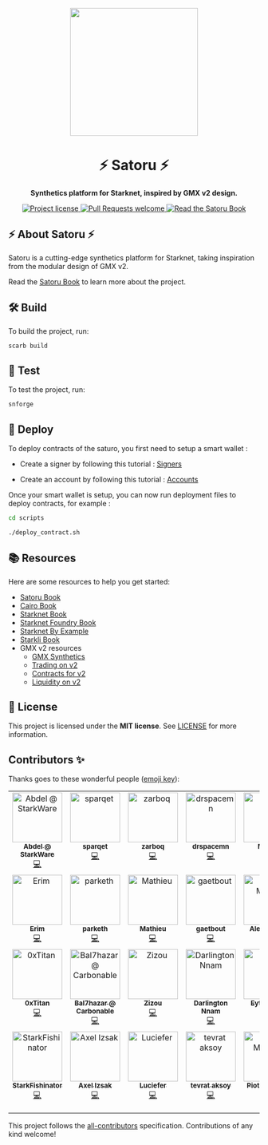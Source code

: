 <!-- prettier-ignore-start -->
<!-- markdownlint-disable -->
<p align="center">
  <img src="docs/images/logo.png" height="256">
</p>

<h1 align="center">⚡ Satoru ⚡</h1>

<p align="center">
  <strong>Synthetics platform for Starknet, inspired by GMX v2 design.</strong>
</p>

<p align="center">
  <a href="LICENSE">
    <img src="https://img.shields.io/github/license/keep-starknet-strange/satoru.svg?style=flat-square" alt="Project license">
  </a>
  <a href="https://github.com/keep-starknet-strange/satoru/issues?q=is%3Aissue+is%3Aopen+label%3A%22help+wanted%22">
    <img src="https://img.shields.io/badge/PRs-welcome-ff69b4.svg?style=flat-square" alt="Pull Requests welcome">
  </a>
  <a href="https://keep-starknet-strange.github.io/satoru/">
    <img src="https://img.shields.io/badge/Read-Satoru_Book-blue" alt="Read the Satoru Book">
  </a>
</p>

<!-- markdownlint-restore -->
<!-- prettier-ignore-end -->

## ⚡ About Satoru ⚡

Satoru is a cutting-edge synthetics platform for Starknet, taking inspiration from the modular design of GMX v2.

Read the [Satoru Book](https://keep-starknet-strange.github.io/satoru/) to learn more about the project.

## 🛠️ Build

To build the project, run:

```bash
scarb build
```

## 🧪 Test

To test the project, run:

```bash
snforge
```

## 🚀 Deploy

To deploy contracts of the saturo, you first need to setup a smart wallet :

- Create a signer by following this tutorial : [Signers](https://book.starkli.rs/signers)

- Create an account by following this tutorial : [Accounts](https://book.starkli.rs/accounts/)

Once your smart wallet is setup, you can now run deployment files to deploy contracts, for example :

```bash
cd scripts

./deploy_contract.sh
```

## 📚 Resources

Here are some resources to help you get started:

- [Satoru Book](https://keep-starknet-strange.github.io/satoru/)
- [Cairo Book](https://book.cairo-lang.org/)
- [Starknet Book](https://book.starknet.io/)
- [Starknet Foundry Book](https://foundry-rs.github.io/starknet-foundry/)
- [Starknet By Example](https://starknet-by-example.voyager.online/)
- [Starkli Book](https://book.starkli.rs/)
- GMX v2 resources
  - [GMX Synthetics](https://github.com/gmx-io/gmx-synthetics)
  - [Trading on v2](https://docs.gmx.io/docs/trading/v2)
  - [Contracts for v2](https://docs.gmx.io/docs/api/contracts-v2/)
  - [Liquidity on v2](https://docs.gmx.io/docs/providing-liquidity/v2)

## 📖 License

This project is licensed under the **MIT license**. See [LICENSE](LICENSE) for more information.

## Contributors ✨

Thanks goes to these wonderful people ([emoji key](https://allcontributors.org/docs/en/emoji-key)):

<!-- ALL-CONTRIBUTORS-LIST:START - Do not remove or modify this section -->
<!-- prettier-ignore-start -->
<!-- markdownlint-disable -->
<table>
  <tbody>
    <tr>
      <td align="center" valign="top" width="14.28%"><a href="https://github.com/abdelhamidbakhta"><img src="https://avatars.githubusercontent.com/u/45264458?v=4?s=100" width="100px;" alt="Abdel @ StarkWare "/><br /><sub><b>Abdel @ StarkWare </b></sub></a><br /><a href="https://github.com/keep-starknet-strange/satoru/commits?author=abdelhamidbakhta" title="Code">💻</a></td>
      <td align="center" valign="top" width="14.28%"><a href="https://github.com/sparqet"><img src="https://avatars.githubusercontent.com/u/37338401?v=4?s=100" width="100px;" alt="sparqet"/><br /><sub><b>sparqet</b></sub></a><br /><a href="https://github.com/keep-starknet-strange/satoru/commits?author=sparqet" title="Code">💻</a></td>
      <td align="center" valign="top" width="14.28%"><a href="https://github.com/zarboq"><img src="https://avatars.githubusercontent.com/u/37303126?v=4?s=100" width="100px;" alt="zarboq"/><br /><sub><b>zarboq</b></sub></a><br /><a href="https://github.com/keep-starknet-strange/satoru/commits?author=zarboq" title="Code">💻</a></td>
      <td align="center" valign="top" width="14.28%"><a href="https://github.com/drspacemn"><img src="https://avatars.githubusercontent.com/u/16685321?v=4?s=100" width="100px;" alt="drspacemn"/><br /><sub><b>drspacemn</b></sub></a><br /><a href="https://github.com/keep-starknet-strange/satoru/commits?author=drspacemn" title="Code">💻</a></td>
      <td align="center" valign="top" width="14.28%"><a href="https://github.com/Sk8erboi84"><img src="https://avatars.githubusercontent.com/u/105498726?v=4?s=100" width="100px;" alt="Michel"/><br /><sub><b>Michel</b></sub></a><br /><a href="https://github.com/keep-starknet-strange/satoru/commits?author=Sk8erboi84" title="Code">💻</a></td>
      <td align="center" valign="top" width="14.28%"><a href="https://github.com/delaaxe"><img src="https://avatars.githubusercontent.com/u/1091900?v=4?s=100" width="100px;" alt="delaaxe"/><br /><sub><b>delaaxe</b></sub></a><br /><a href="https://github.com/keep-starknet-strange/satoru/commits?author=delaaxe" title="Code">💻</a></td>
      <td align="center" valign="top" width="14.28%"><a href="https://github.com/danilowhk"><img src="https://avatars.githubusercontent.com/u/12735159?v=4?s=100" width="100px;" alt="danilowhk"/><br /><sub><b>danilowhk</b></sub></a><br /><a href="https://github.com/keep-starknet-strange/satoru/commits?author=danilowhk" title="Code">💻</a></td>
    </tr>
    <tr>
      <td align="center" valign="top" width="14.28%"><a href="https://github.com/ermvrs"><img src="https://avatars.githubusercontent.com/u/3417324?v=4?s=100" width="100px;" alt="Erim"/><br /><sub><b>Erim</b></sub></a><br /><a href="https://github.com/keep-starknet-strange/satoru/commits?author=ermvrs" title="Code">💻</a></td>
      <td align="center" valign="top" width="14.28%"><a href="https://github.com/parketh"><img src="https://avatars.githubusercontent.com/u/27808560?v=4?s=100" width="100px;" alt="parketh"/><br /><sub><b>parketh</b></sub></a><br /><a href="https://github.com/keep-starknet-strange/satoru/commits?author=parketh" title="Code">💻</a></td>
      <td align="center" valign="top" width="14.28%"><a href="https://github.com/enitrat"><img src="https://avatars.githubusercontent.com/u/60658558?v=4?s=100" width="100px;" alt="Mathieu"/><br /><sub><b>Mathieu</b></sub></a><br /><a href="https://github.com/keep-starknet-strange/satoru/commits?author=enitrat" title="Code">💻</a></td>
      <td align="center" valign="top" width="14.28%"><a href="https://github.com/gaetbout"><img src="https://avatars.githubusercontent.com/u/16206518?v=4?s=100" width="100px;" alt="gaetbout"/><br /><sub><b>gaetbout</b></sub></a><br /><a href="https://github.com/keep-starknet-strange/satoru/commits?author=gaetbout" title="Code">💻</a></td>
      <td align="center" valign="top" width="14.28%"><a href="https://github.com/ametel01"><img src="https://avatars.githubusercontent.com/u/91626827?v=4?s=100" width="100px;" alt="Alex Metelli"/><br /><sub><b>Alex Metelli</b></sub></a><br /><a href="https://github.com/keep-starknet-strange/satoru/commits?author=ametel01" title="Code">💻</a></td>
      <td align="center" valign="top" width="14.28%"><a href="https://github.com/FabienCoutant"><img src="https://avatars.githubusercontent.com/u/16558702?v=4?s=100" width="100px;" alt="Fabien C"/><br /><sub><b>Fabien C</b></sub></a><br /><a href="https://github.com/keep-starknet-strange/satoru/commits?author=FabienCoutant" title="Code">💻</a></td>
      <td align="center" valign="top" width="14.28%"><a href="https://github.com/rmzlb"><img src="https://avatars.githubusercontent.com/u/25151724?v=4?s=100" width="100px;" alt="rmzlb"/><br /><sub><b>rmzlb</b></sub></a><br /><a href="https://github.com/keep-starknet-strange/satoru/commits?author=rmzlb" title="Code">💻</a></td>
    </tr>
    <tr>
      <td align="center" valign="top" width="14.28%"><a href="https://github.com/0xTitan"><img src="https://avatars.githubusercontent.com/u/104304962?v=4?s=100" width="100px;" alt="0xTitan"/><br /><sub><b>0xTitan</b></sub></a><br /><a href="https://github.com/keep-starknet-strange/satoru/commits?author=0xTitan" title="Code">💻</a></td>
      <td align="center" valign="top" width="14.28%"><a href="https://github.com/Bal7hazar"><img src="https://avatars.githubusercontent.com/u/97087040?v=4?s=100" width="100px;" alt="Bal7hazar @ Carbonable"/><br /><sub><b>Bal7hazar @ Carbonable</b></sub></a><br /><a href="https://github.com/keep-starknet-strange/satoru/commits?author=Bal7hazar" title="Code">💻</a></td>
      <td align="center" valign="top" width="14.28%"><a href="https://github.com/zizou0x"><img src="https://avatars.githubusercontent.com/u/111426680?v=4?s=100" width="100px;" alt="Zizou"/><br /><sub><b>Zizou</b></sub></a><br /><a href="https://github.com/keep-starknet-strange/satoru/commits?author=zizou0x" title="Code">💻</a></td>
      <td align="center" valign="top" width="14.28%"><a href="https://github.com/Darlington02"><img src="https://avatars.githubusercontent.com/u/75126961?v=4?s=100" width="100px;" alt="Darlington Nnam"/><br /><sub><b>Darlington Nnam</b></sub></a><br /><a href="https://github.com/keep-starknet-strange/satoru/commits?author=Darlington02" title="Code">💻</a></td>
      <td align="center" valign="top" width="14.28%"><a href="https://github.com/eytanlvy"><img src="https://avatars.githubusercontent.com/u/97968794?v=4?s=100" width="100px;" alt="Eytan Levy"/><br /><sub><b>Eytan Levy</b></sub></a><br /><a href="https://github.com/keep-starknet-strange/satoru/commits?author=eytanlvy" title="Code">💻</a></td>
      <td align="center" valign="top" width="14.28%"><a href="https://github.com/dbejarano820"><img src="https://avatars.githubusercontent.com/u/58019353?v=4?s=100" width="100px;" alt="Daniel Bejarano"/><br /><sub><b>Daniel Bejarano</b></sub></a><br /><a href="https://github.com/keep-starknet-strange/satoru/commits?author=dbejarano820" title="Code">💻</a></td>
      <td align="center" valign="top" width="14.28%"><a href="https://github.com/JordyRo1"><img src="https://avatars.githubusercontent.com/u/87231934?v=4?s=100" width="100px;" alt="Jordy Romuald"/><br /><sub><b>Jordy Romuald</b></sub></a><br /><a href="https://github.com/keep-starknet-strange/satoru/commits?author=JordyRo1" title="Code">💻</a></td>
    </tr>
    <tr>
      <td align="center" valign="top" width="14.28%"><a href="https://github.com/StarkFishinator"><img src="https://avatars.githubusercontent.com/u/128840478?v=4?s=100" width="100px;" alt="StarkFishinator"/><br /><sub><b>StarkFishinator</b></sub></a><br /><a href="https://github.com/keep-starknet-strange/satoru/commits?author=StarkFishinator" title="Code">💻</a></td>
      <td align="center" valign="top" width="14.28%"><a href="https://github.com/axelizsak"><img src="https://avatars.githubusercontent.com/u/98711930?v=4?s=100" width="100px;" alt="Axel Izsak"/><br /><sub><b>Axel Izsak</b></sub></a><br /><a href="https://github.com/keep-starknet-strange/satoru/commits?author=axelizsak" title="Code">💻</a></td>
      <td align="center" valign="top" width="14.28%"><a href="https://github.com/lucienfer"><img src="https://avatars.githubusercontent.com/u/31387342?v=4?s=100" width="100px;" alt="Luciefer"/><br /><sub><b>Luciefer</b></sub></a><br /><a href="https://github.com/keep-starknet-strange/satoru/commits?author=lucienfer" title="Code">💻</a></td>
      <td align="center" valign="top" width="14.28%"><a href="https://github.com/tevrat-aksoy"><img src="https://avatars.githubusercontent.com/u/48439083?v=4?s=100" width="100px;" alt="tevrat aksoy"/><br /><sub><b>tevrat aksoy</b></sub></a><br /><a href="https://github.com/keep-starknet-strange/satoru/commits?author=tevrat-aksoy" title="Code">💻</a></td>
      <td align="center" valign="top" width="14.28%"><a href="https://github.com/piotmag769"><img src="https://avatars.githubusercontent.com/u/56825108?v=4?s=100" width="100px;" alt="Piotr Magiera"/><br /><sub><b>Piotr Magiera</b></sub></a><br /><a href="https://github.com/keep-starknet-strange/satoru/commits?author=piotmag769" title="Code">💻</a></td>
      <td align="center" valign="top" width="14.28%"><a href="https://github.com/piotmag769"><img src="https://avatars.githubusercontent.com/u/56825108?v=4?s=100" width="100px;" alt="Piotr Magiera"/><br /><sub><b>Piotr Oak</b></sub></a><br /><a href="https://github.com/keep-starknet-strange/satoru/commits?author=piotmag769" title="Code">💻</a></td>
      <td align="center" valign="top" width="14.28%"><a href="https://github.com/piotmag769"><img src="https://avatars.githubusercontent.com/u/56825108?v=4?s=100" width="100px;" alt="Piotr Magiera"/><br /><sub><b>Piotr ftupas</b></sub></a><br /><a href="https://github.com/keep-starknet-strange/satoru/commits?author=piotmag769" title="Code">💻</a></td>
      <td align="center" valign="top" width="14.28%"><a href="https://github.com/piotmag769"><img src="https://avatars.githubusercontent.com/u/56825108?v=4?s=100" width="100px;" alt="Piotr Magiera"/><br /><sub><b>Piotr lambda-0x</b></sub></a><br /><a href="https://github.com/keep-starknet-strange/satoru/commits?author=piotmag769" title="Code">💻</a></td>
    </tr>
  </tbody>
</table>

<!-- markdownlint-restore -->
<!-- prettier-ignore-end -->

<!-- ALL-CONTRIBUTORS-LIST:END -->

This project follows the [all-contributors](https://github.com/all-contributors/all-contributors) specification. Contributions of any kind welcome!
